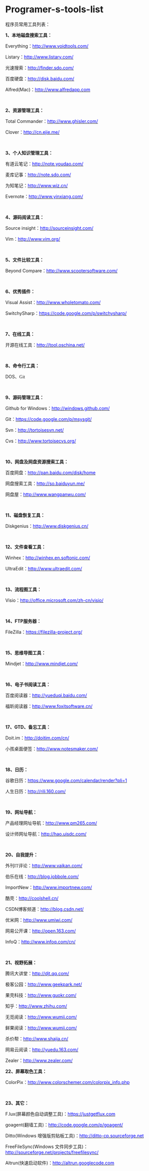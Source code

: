 Programer-s-tools-list
======================

程序员常用工具列表：
<p>
	<strong>1、本地磁盘搜索工具：</strong>
</p>
<p>
	Everything<span style="font-family:宋体;">：</span><a href="http://www.voidtools.com/"><span style="color:rgb(0, 0, 255);">http://www.voidtools.com/</span></a>
</p>
<p>
	Listary<span style="font-family:宋体;">：</span><a href="http://www.listary.com/"><span style="color:rgb(0, 0, 255);">http://www.listary.com/</span></a>
</p>
<p>
	光速搜索：<a href="http://finder.sdo.com/"><span style="color:rgb(0, 0, 255);">http://finder.sdo.com/</span></a>
</p>
<p>
	百度硬盘：<a href="http://disk.baidu.com/"><span style="color:rgb(0, 0, 255);">http://disk.baidu.com/</span></a>
</p>
<p>
	Alfred(Mac)：<a href="http://www.alfredapp.com"><span style="color:rgb(0, 0, 255);">http://www.alfredapp.com</span></a>
</p>
<p>
	&nbsp;
</p>
<p>
	<strong>2、资源管理工具：</strong>
</p>
<p>
	Total&nbsp;Commander<span style="font-family:宋体;">：</span><a href="http://www.ghisler.com/"><span style="color:rgb(0, 0, 255);">http://www.ghisler.com/</span></a>
</p>
<p>
	Clover<span style="font-family:宋体;">：</span><a href="http://cn.ejie.me/"><span style="color:rgb(0, 0, 255);">http://cn.ejie.me/</span></a>
</p>
<p>
	&nbsp;
</p>
<p>
	<strong>3、个人知识管理工具：</strong>
</p>
<p>
	有道云笔记：<a href="http://note.youdao.com/"><span style="color:rgb(0, 0, 255);">http://note.youdao.com/</span></a>
</p>
<p>
	麦库记事：<a href="http://note.sdo.com/"><span style="color:rgb(0, 0, 255);">http://note.sdo.com/</span></a>
</p>
<p>
	为知笔记：<a href="http://www.wiz.cn/"><span style="color:rgb(0, 0, 255);">http://www.wiz.cn/</span></a>
</p>
<p>
	Evernote<span style="font-family:宋体;">：</span><a href="http://www.yinxiang.com/"><span style="color:rgb(0, 0, 255);">http://www.yinxiang.com/</span></a>
</p>
<p>
	&nbsp;
</p>
<p>
	<strong>4、源码阅读工具：</strong>
</p>
<p>
	Source&nbsp;insight<span style="font-family:宋体;">：</span><a href="http://sourceinsight.com/"><span style="color:rgb(0, 0, 255);">http://sourceinsight.com/</span></a>
</p>
<p>
	Vim<span style="font-family:宋体;">：</span><a href="http://www.vim.org/"><span style="color:rgb(0, 0, 255);">http://www.vim.org/</span></a>
</p>
<p>
	&nbsp;
</p>
<p>
	<strong>5、文件比较工具：</strong>
</p>
<p>
	Beyond&nbsp;Compare<span style="font-family:宋体;">：</span><a href="http://www.scootersoftware.com/"><span style="color:rgb(0, 0, 255);">http://www.scootersoftware.com/</span></a>
</p>
<p>
	&nbsp;
</p>
<p>
	<strong>6、优秀插件：</strong>
</p>
<p>
	Visual&nbsp;Assist<span style="font-family:宋体;">：</span><a href="http://www.wholetomato.com/"><span style="color:rgb(0, 0, 255);">http://www.wholetomato.com/</span></a>
</p>
<p>
	SwitchySharp<span style="font-family:宋体;">：</span><a href="https://code.google.com/p/switchysharp/"><span style="color:rgb(0, 0, 255);">https://code.google.com/p/switchysharp/</span></a>
</p>
<p>
	&nbsp;
</p>
<p>
	<strong>7、在线工具：</strong>
</p>
<p>
	开源在线工具：<a href="http://tool.oschina.net/"><span style="color:rgb(0, 0, 255);">http://tool.oschina.net/</span></a>
</p>
<p>
	&nbsp;
</p>
<p>
	<strong>8、命令行工具：</strong>
</p>
<p>
	DOS<span style="font-family:宋体;">、</span><span style="font-family:MS Shell Dlg;">Git</span>
</p>
<p>
	&nbsp;
</p>
<p>
	<strong>9、源码管理工具：</strong>
</p>
<p>
	Github&nbsp;for&nbsp;Windows<span style="font-family:宋体;">：</span><a href="http://windows.github.com/"><span style="color:rgb(0, 0, 255);">http://windows.github.com/</span></a>
</p>
<p>
	Git<span style="font-family:宋体;">：</span><a href="https://code.google.com/p/msysgit/"><span style="color:rgb(0, 0, 255);">https://code.google.com/p/msysgit/</span></a>
</p>
<p>
	Svn<span style="font-family:宋体;">：</span><a href="http://tortoisesvn.net/"><span style="color:rgb(0, 0, 255);">http://tortoisesvn.net/</span></a>
</p>
<p>
	Cvs<span style="font-family:宋体;">：</span><a href="http://www.tortoisecvs.org/"><span style="color:rgb(0, 0, 255);">http://www.tortoisecvs.org/</span></a>
</p>
<p>
	&nbsp;
</p>
<p>
	<strong>10、网盘及网盘资源搜索工具：</strong>
</p>
<p>
	百度网盘：<a href="http://pan.baidu.com/disk/home"><span style="color:rgb(0, 0, 255);">http://pan.baidu.com/disk/home</span></a>
</p>
<p>
	网盘搜索工具：<a href="http://so.baiduyun.me/"><span style="color:rgb(0, 0, 255);">http://so.baiduyun.me/</span></a>
</p>
<p>
	网盘屋：<a href="http://www.wangpanwu.com/"><span style="color:rgb(0, 0, 255);">http://www.wangpanwu.com/</span></a>
</p>
<p>
	&nbsp;
</p>
<p>
	<strong>11、磁盘恢复工具：</strong>
</p>
<p>
	Diskgenius<span style="font-family:宋体;">：</span><a href="http://www.diskgenius.cn/"><span style="color:rgb(0, 0, 255);">http://www.diskgenius.cn/</span></a>
</p>
<p>
	&nbsp;
</p>
<p>
	<strong>12、文件查看工具：</strong>
</p>
<p>
	Winhex<span style="font-family:宋体;">：</span><a href="http://winhex.en.softonic.com/"><span style="color:rgb(0, 0, 255);">http://winhex.en.softonic.com/</span></a>
</p>
<p>
	UltraEdit<span style="font-family:宋体;">：</span><a href="http://www.ultraedit.com/"><span style="color:rgb(0, 0, 255);">http://www.ultraedit.com/</span></a>
</p>
<p>
	&nbsp;
</p>
<p>
	<strong>13、流程图工具：</strong>
</p>
<p>
	Visio<span style="font-family:宋体;">：</span><a href="http://office.microsoft.com/zh-cn/visio/"><span style="color:rgb(0, 0, 255);">http://office.microsoft.com/zh-cn/visio/</span></a>
</p>
<p>
	&nbsp;
</p>
<p>
	<strong>14、FTP<span style="font-family:宋体;">服务器：</span></strong>
</p>
<p>
	FileZilla<span style="font-family:宋体;">：</span><a href="https://filezilla-project.org/"><span style="color:rgb(0, 0, 255);">https://filezilla-project.org/</span></a>
</p>
<p>
	&nbsp;
</p>
<p>
	<strong>15、思维导图工具：</strong>
</p>
<p>
	Mindjet<span style="font-family:宋体;">：</span><a href="http://www.mindjet.com/"><span style="color:rgb(0, 0, 255);">http://www.mindjet.com/</span></a>
</p>
<p>
	&nbsp;
</p>
<p>
	<strong>16、电子书阅读工具：</strong>
</p>
<p>
	百度阅读器：<a href="http://yueduqi.baidu.com/"><span style="color:rgb(0, 0, 255);">http://yueduqi.baidu.com/</span></a>
</p>
<p>
	福昕阅读器：<a href="http://www.foxitsoftware.cn/"><span style="color:rgb(0, 0, 255);">http://www.foxitsoftware.cn/</span></a>
</p>
<p>
	&nbsp;
</p>
<p>
	<strong>17、GTD<span style="font-family:宋体;">、备忘工具：</span></strong>
</p>
<p>
	Doit.im<span style="font-family:宋体;">：</span><a href="http://doitim.com/cn/"><span style="color:rgb(0, 0, 255);">http://doitim.com/cn/</span></a>
</p>
<p>
	小孩桌面便签：<a href="http://www.notesmaker.com/"><span style="color:rgb(0, 0, 255);">http://www.notesmaker.com/</span></a>
</p>
<p>
	&nbsp;
</p>
<p>
	<strong>18、日历：</strong>
</p>
<p>
	谷歌日历：<a href="https://www.google.com/calendar/render?pli=1"><span style="color:rgb(0, 0, 255);">https://www.google.com/calendar/render?pli=1</span></a>
</p>
<p>
	人生日历：<a href="http://rili.160.com/"><span style="color:rgb(0, 0, 255);">http://rili.160.com/</span></a>
</p>
<p>
	&nbsp;
</p>
<p>
	<strong>19、网址导航：</strong>
</p>
<p>
	产品经理网址导航：<a href="http://www.pm265.com/"><span style="color:rgb(0, 0, 255);">http://www.pm265.com/</span></a>
</p>
<p>
	设计师网址导航：<a href="http://hao.uisdc.com/"><span style="color:rgb(0, 0, 255);">http://hao.uisdc.com/</span></a>
</p>
<p>
	&nbsp;
</p>
<p>
	<strong>20、自我提升：</strong>
</p>
<p>
	外刊<span style="font-family:MS Shell Dlg;">IT</span><span style="font-family:宋体;">评论：</span><a href="http://www.vaikan.com/"><span style="color:rgb(0, 0, 255);">http://www.vaikan.com/</span></a>
</p>
<p>
	伯乐在线：<a href="http://blog.jobbole.com/"><span style="color:rgb(0, 0, 255);">http://blog.jobbole.com/</span></a>
</p>
<p>
	ImportNew<span style="font-family:宋体;">：</span><a href="http://www.importnew.com/"><span style="color:rgb(0, 0, 255);">http://www.importnew.com/</span></a>
</p>
<p>
	酷壳：<a href="http://coolshell.cn/"><span style="color:rgb(0, 0, 255);">http://coolshell.cn/</span></a>
</p>
<p>
	CSDN<span style="font-family:宋体;">博客频道：</span><a href="http://blog.csdn.net/"><span style="color:rgb(0, 0, 255);">http://blog.csdn.net/</span></a>
</p>
<p>
	优米网：<a href="http://www.umiwi.com/"><span style="color:rgb(0, 0, 255);">http://www.umiwi.com/</span></a>
</p>
<p>
	网易公开课：<a href="http://open.163.com/"><span style="color:rgb(0, 0, 255);">http://open.163.com/</span></a>
</p>
<p>
	InfoQ<span style="font-family:宋体;">：</span><a href="http://www.infoq.com/cn/"><span style="color:rgb(0, 0, 255);">http://www.infoq.com/cn/</span></a>
</p>
<p>
	&nbsp;
</p>
<p>
	<strong>21<span style="font-family:宋体;">、视野拓展：</span></strong>
</p>
<p>
	腾讯大讲堂：<a href="http://djt.qq.com/"><span style="color:rgb(0, 0, 255);">http://djt.qq.com/</span></a>
</p>
<p>
	极客公园：<a href="http://www.geekpark.net/"><span style="color:rgb(0, 0, 255);">http://www.geekpark.net/</span></a>
</p>
<p>
	果壳科技：<a href="http://www.guokr.com/"><span style="color:rgb(0, 0, 255);">http://www.guokr.com/</span></a>
</p>
<p>
	知乎：<a href="http://www.zhihu.com/"><span style="color:rgb(0, 0, 255);">http://www.zhihu.com/</span></a>
</p>
<p>
	无觅阅读：<a href="http://www.wumii.com/"><span style="color:rgb(0, 0, 255);">http://www.wumii.com/</span></a>
</p>
<p>
	鲜果阅读：<a href="http://www.wumii.com/"><span style="color:rgb(0, 0, 255);">http://www.wumii.com/</span></a>
</p>
<p>
	杀价帮：<a href="http://www.shajia.cn/"><span style="color:rgb(0, 0, 255);">http://www.shajia.cn/</span></a>
</p>
<p>
	网易云阅读：<a href="http://yuedu.163.com/"><span style="color:rgb(0, 0, 255);">http://yuedu.163.com/</span></a>
</p>
<p>
	Zealer<span style="font-family:宋体;">：</span><a href="http://www.zealer.com/"><span style="color:rgb(0, 0, 255);">http://www.zealer.com/</span></a>
</p>

<p>
	<strong>22、屏幕取色工具：</strong>
</p>
<p>
	ColorPix<span style="font-family:宋体;">：</span><a href="http://www.colorschemer.com/colorpix_info.php"><span style="color:rgb(0, 0, 255);">http://www.colorschemer.com/colorpix_info.php</span></a>
</p>
<p>
	&nbsp;
</p>

<p>
	<strong>23、其它：</strong>
</p>
<p>
	F.lux(屏幕颜色自动调整工具)<span style="font-family:宋体;">：</span><a href="https://justgetflux.com"><span style="color:rgb(0, 0, 255);">https://justgetflux.com</span></a>
</p>
<p>
	goagent(翻墙工具)<span style="font-family:宋体;">：</span><a href="http://code.google.com/p/goagent/"><span style="color:rgb(0, 0, 255);">http://code.google.com/p/goagent/</span></a>
</p>
<p>
	Ditto(Windows 增强版剪贴板工具)<span style="font-family:宋体;">：</span><a href="http://ditto-cp.sourceforge.net"><span style="color:rgb(0, 0, 255);">http://ditto-cp.sourceforge.net</span></a>
</p>
<p>
	FreeFileSync(Windows 文件同步工具)<span style="font-family:宋体;">：</span><a href="http://sourceforge.net/projects/freefilesync/"><span style="color:rgb(0, 0, 255);">http://sourceforge.net/projects/freefilesync/</span></a>
</p>
<p>
	Altrun(快速启动软件)<span style="font-family:宋体;">：</span><a href="http://altrun.googlecode.com"><span style="color:rgb(0, 0, 255);">http://altrun.googlecode.com</span></a>
</p>
<p>
	&nbsp;
</p>
